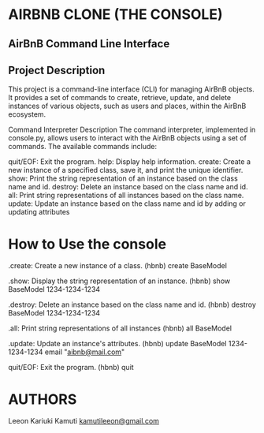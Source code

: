 AIRBNB CLONE (THE CONSOLE)
===============================

AirBnB Command Line Interface
------------------------------
Project Description
-----------------------
This project is a command-line interface (CLI) for managing AirBnB objects. 
It provides a set of commands to create, retrieve, update, and delete instances of various objects, such as users and places, within the AirBnB ecosystem.

Command Interpreter Description
The command interpreter, implemented in console.py, allows users to interact with the AirBnB objects using a set of commands. 
The available commands include:

quit/EOF: Exit the program.
help: Display help information.
create: Create a new instance of a specified class, save it, and print the unique identifier.
show: Print the string representation of an instance based on the class name and id.
destroy: Delete an instance based on the class name and id.
all: Print string representations of all instances based on the class name.
update: Update an instance based on the class name and id by adding or updating attributes


How to Use the console
==================================

.create: Create a new instance of a class.
(hbnb) create BaseModel

.show: Display the string representation of an instance.
(hbnb) show BaseModel 1234-1234-1234

.destroy: Delete an instance based on the class name and id.
(hbnb) destroy BaseModel 1234-1234-1234

.all: Print string representations of all instances
(hbnb) all BaseModel

.update: Update an instance's attributes.
(hbnb) update BaseModel 1234-1234-1234 email "aibnb@mail.com"

quit/EOF: Exit the program.
(hbnb) quit


AUTHORS
========
Leeon Kariuki Kamuti <kamutileeon@gmail.com>


